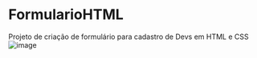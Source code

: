 # FormularioHTML
Projeto de criação de formulário para cadastro de Devs em HTML e CSS
![image](https://user-images.githubusercontent.com/89278356/147891477-050cb601-e8c7-4a42-9aa4-3dd24db1bd83.png)
